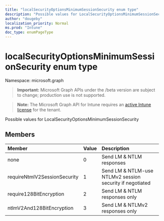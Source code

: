 ```yaml
---
title: "localSecurityOptionsMinimumSessionSecurity enum type"
description: "Possible values for LocalSecurityOptionsMinimumSessionSecurity"
author: "dougeby"
localization_priority: Normal
ms.prod: "Intune"
doc_type: enumPageType
---
```


# localSecurityOptionsMinimumSessionSecurity enum type

Namespace: microsoft.graph

> **Important:** Microsoft Graph APIs under the /beta version are subject to change; production use is not supported.

> **Note:** The Microsoft Graph API for Intune requires an [active Intune license](https://go.microsoft.com/fwlink/?linkid=839381) for the tenant.

Possible values for LocalSecurityOptionsMinimumSessionSecurity

## Members
|Member|Value|Description|
|:---|:---|:---|
|none|0|Send LM & NTLM responses|
|requireNtmlV2SessionSecurity|1|Send LM & NTLM-use NTLMv2 session security if negotiated|
|require128BitEncryption|2|Send LM & NTLM responses only|
|ntlmV2And128BitEncryption|3|Send LM & NTLMv2 responses only|




